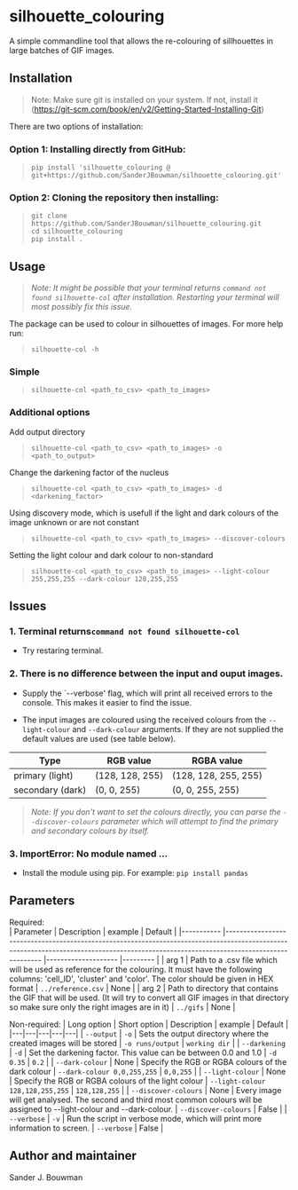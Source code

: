 # silhouette_colouring
A simple commandline tool that allows the re-colouring of sillhouettes in large batches of GIF images.

## Installation
>Note: Make sure git is installed on your system. If not, install it (https://git-scm.com/book/en/v2/Getting-Started-Installing-Git)  


There are two options of installation: 
### Option 1: Installing directly from GitHub:
>```shell
>pip install 'silhouette_colouring @ git+https://github.com/SanderJBouwman/silhouette_colouring.git'
>```

### Option 2: Cloning the repository then installing: 
>```shell 
>git clone https://github.com/SanderJBouwman/silhouette_colouring.git
>cd silhouette_colouring
>pip install .
>```

## Usage
>*Note: It might be possible that your terminal returns `command not found silhouette-col` after installation. Restarting your terminal will most possibly fix this issue.*  

The package can be used to colour in silhouettes of images.
For more help run: 
>```shell
>silhouette-col -h
>```

### Simple  
>```shell
>silhouette-col <path_to_csv> <path_to_images>
>```

### Additional options 
Add output directory
>```shell
>silhouette-col <path_to_csv> <path_to_images> -o <path_to_output>
>```

Change the darkening factor of the nucleus
>```shell
>silhouette-col <path_to_csv> <path_to_images> -d <darkening_factor>
>```

Using discovery mode, which is usefull if the light and dark colours of the image unknown or are not constant  
>```shell
>silhouette-col <path_to_csv> <path_to_images> --discover-colours
>```

Setting the light colour and dark colour to non-standard
>```shell
>silhouette-col <path_to_csv> <path_to_images> --light-colour 255,255,255 --dark-colour 128,255,255
>```

## Issues 
### 1. Terminal returns`command not found silhouette-col`
* Try restaring terminal.  

### 2. There is no difference between the input and ouput images. 
* Supply the `--verbose' flag, which will print all received errors to the console. This makes it easier to find the issue.  

* The input images are coloured using the received colours from the `--light-colour` and `--dark-colour` arguments. If they are not supplied the default values are used (see table below).

| Type      	| RGB value        	| RGBA value          	|
|-----------	|-----------------	|----------------------	|
| primary (light)   	| (128, 128, 255) 	| (128, 128, 255, 255) 	|
| secondary (dark) 	| (0, 0, 255)     	| (0, 0, 255, 255)     	|

>*Note: If you don't want to set the colours directly, you can parse the `--discover-colours` parameter which will attempt to find the primary and secondary colours by itself.*


### 3. ImportError: No module named ...
* Install the module using pip. For example: 
`pip install pandas`

## Parameters 
Required:  
| Parameter 	| Description                                                                                                                                                                          	| example            	| Default 	|
|-----------	|--------------------------------------------------------------------------------------------------------------------------------------------------------------------------------------	|--------------------	|---------	|
| arg 1     	| Path to a .csv file which will be used as reference for the colouring. It must have the following columns: 'cell_ID', 'cluster' and 'color'. The color should be given in HEX format 	| `../reference.csv` 	| None    	|
| arg 2     	| Path to directory that contains the GIF that will be used. (It will try to convert all GIF images in that directory so make sure only the right images are in it)                     	| `../gifs`          	| None    	|

Non-required:
| Long option | Short option | Description | example | Default |
|---|---|---|---|---|
| `--output` | `-o` | Sets the output directory where the created images will be stored | `-o runs/output` | `working dir` |
| `--darkening` | `-d` | Set the darkening factor. This value can be between 0.0 and 1.0 | `-d 0.35` | `0.2` |
| `--dark-colour` | None | Specify the RGB or RGBA colours of the dark colour | `--dark-colour 0,0,255,255` | `0,0,255` |
| `--light-colour` | None | Specify the RGB or RGBA colours of the light colour | `--light-colour 128,128,255,255` | `128,128,255` |
| `--discover-colours` | None | Every image will get analysed. The second and third most common colours will be assigned to --light-colour and --dark-colour. | `--discover-colours` | False |
| `--verbose` | `-v` | Run the script in verbose mode, which will print more information to screen. | `--verbose` | False |
## Author and maintainer
Sander J. Bouwman


